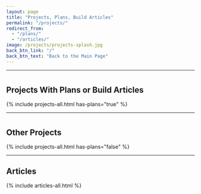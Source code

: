 ```yaml
---
layout: page
title: "Projects, Plans, Build Articles"
permalink: "/projects/"
redirect_from:
  - "/plans/"
  - "/articles/"
image: /projects/projects-splash.jpg
back_btn_link: "/"
back_btn_text: "Back to the Main Page"
---
```

<hr class="hr-thick" style="margin-bottom: 30px;">

<h2 style="margin-top: 40px">Projects With Plans or Build Articles</h2>

{% include projects-all.html has-plans="true" %}

<hr class="hr-thick">

<h2 style="margin-top: 40px">Other Projects</h2>

{% include projects-all.html has-plans="false" %}

<hr class="hr-thick">

## Articles

{% include articles-all.html %}
